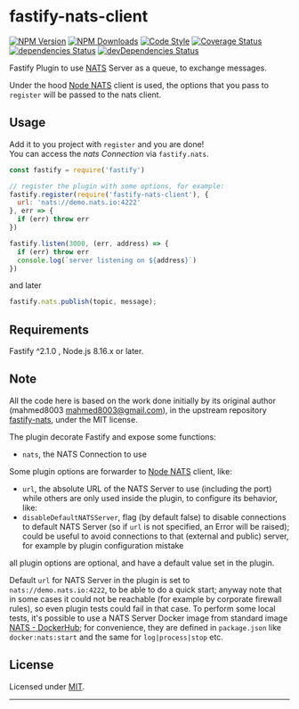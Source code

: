 # fastify-nats-client

  [![NPM Version](https://img.shields.io/npm/v/fastify-nats-client.svg?style=flat)](https://npmjs.org/package/fastify-nats-client/)
  [![NPM Downloads](https://img.shields.io/npm/dm/fastify-nats-client.svg?style=flat)](https://npmjs.org/package/fastify-nats-client/)
  [![Code Style](https://img.shields.io/badge/code%20style-standard-brightgreen.svg?style=flat)](http://standardjs.com/)
  [![Coverage Status](https://coveralls.io/repos/github/smartiniOnGitHub/fastify-nats-client/badge.svg?branch=master)](https://coveralls.io/github/smartiniOnGitHub/fastify-nats-client/?branch=master)
  [![dependencies Status](https://david-dm.org/smartiniOnGitHub/fastify-nats-client/status.svg)](https://david-dm.org/smartiniOnGitHub/fastify-nats-client)
  [![devDependencies Status](https://david-dm.org/smartiniOnGitHub/fastify-nats-client/dev-status.svg)](https://david-dm.org/smartiniOnGitHub/fastify-nats-client?type=dev)

Fastify Plugin to use [NATS](http://nats.io) Server as a queue, to exchange messages.

Under the hood [Node NATS](https://github.com/nats-io/node-nats) client is used, the options that you pass to `register` will be passed to the nats client.


## Usage
Add it to you project with `register` and you are done!  
You can access the *nats Connection* via `fastify.nats`.
```js
const fastify = require('fastify')

// register the plugin with some options, for example:
fastify.register(require('fastify-nats-client'), {
  url: 'nats://demo.nats.io:4222'
}, err => {
  if (err) throw err
})

fastify.listen(3000, (err, address) => {
  if (err) throw err
  console.log(`server listening on ${address}`)
})
```

and later
```js
fastify.nats.publish(topic, message);
```


## Requirements

Fastify ^2.1.0 , Node.js 8.16.x or later.


## Note

All the code here is based on the work done initially by its original author 
(mahmed8003 <mahmed8003@gmail.com>), in the upstream repository 
[fastify-nats](https://github.com/mahmed8003/fastify-nats), under the MIT license.

The plugin decorate Fastify and expose some functions:
- `nats`, the NATS Connection to use

Some plugin options are forwarder to [Node NATS](https://github.com/nats-io/node-nats) client, like:
- `url`, the absolute URL of the NATS Server to use (including the port)
while others are only used inside the plugin, to configure its behavior, like:
- `disableDefaultNATSServer`, flag (by default false) to disable connections 
  to default NATS Server (so if `url` is not specified, an Error will be raised);
  could be useful to avoid connections to that (external and public) server, 
  for example by plugin configuration mistake

all plugin options are optional, and have a default value set in the plugin.

Default `url` for NATS Server in the plugin is set to `nats://demo.nats.io:4222`, 
to be able to do a quick start; anyway note that in some cases it could not be 
reachable (for example by corporate firewall rules), so even plugin tests could fail 
in that case.
To perform some local tests, it's possible to use a NATS Server Docker image from 
standard image [NATS - DockerHub](https://hub.docker.com/_/nats/); 
for convenience, they are defined in `package.json` like `docker:nats:start` 
and the same for `log|process|stop` etc.


## License

Licensed under [MIT](./LICENSE).

----
